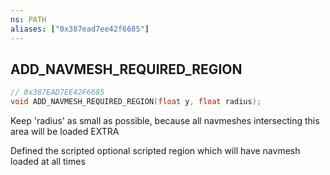 ```yaml
---
ns: PATH
aliases: ["0x387ead7ee42f6685"]
---
```

## ADD_NAVMESH_REQUIRED_REGION

```c
// 0x387EAD7EE42F6685
void ADD_NAVMESH_REQUIRED_REGION(float y, float radius);
```

Keep 'radius' as small as possible, because all navmeshes intersecting this area will be loaded EXTRA

Defined the scripted optional scripted region which will have navmesh loaded at all times

